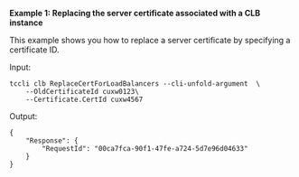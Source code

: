 **Example 1: Replacing the server certificate associated with a CLB instance**

This example shows you how to replace a server certificate by specifying a certificate ID.

Input: 

```
tccli clb ReplaceCertForLoadBalancers --cli-unfold-argument  \
    --OldCertificateId cuxw0123\
    --Certificate.CertId cuxw4567
```

Output: 
```
{
    "Response": {
        "RequestId": "00ca7fca-90f1-47fe-a724-5d7e96d04633"
    }
}
```

